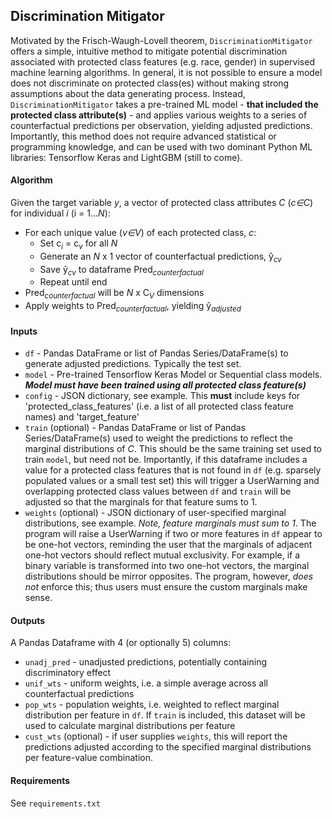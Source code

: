 ## Discrimination Mitigator

Motivated by the Frisch-Waugh-Lovell theorem, `DiscriminationMitigator` offers a simple, intuitive
method to mitigate potential discrimination associated with protected class features
(e.g. race, gender) in supervised machine learning algorithms. In general, it is not
possible to ensure a model does not discriminate on protected class(es) without making
strong assumptions about the data generating process. Instead, `DiscriminationMitigator`
takes a pre-trained ML model - **that included the protected class attribute(s)** - and
applies various weights to a series of counterfactual predictions per observation,
yielding adjusted predictions. Importantly, this method does not require advanced
statistical or programming knowledge, and can be used with two dominant Python ML
libraries: Tensorflow Keras and LightGBM (still to come).


#### Algorithm
Given the target variable *y*, a vector of protected class attributes *C* (*c∈C*) for
individual *i* (i = 1...*N*):
- For each unique value (*v∈V*) of each protected class, *c*:
    - Set c<sub>*i*</sub> = c<sub>*v*</sub> for all *N*
    - Generate an *N* x 1 vector of counterfactual predictions, ŷ<sub>*cv*</sub>
    - Save ŷ<sub>*cv*</sub> to dataframe Pred<sub>*counterfactual*</sub>
    - Repeat until end
- Pred<sub>*counterfactual*</sub> will be *N* x C<sub>*V*</sub> dimensions
- Apply weights to Pred<sub>*counterfactual*</sub>, yielding ŷ<sub>*adjusted*</sub>


#### Inputs
- `df` - Pandas DataFrame or list of Pandas Series/DataFrame(s) to generate
    adjusted predictions. Typically the test set.
- `model` - Pre-trained Tensorflow Keras Model or Sequential class models. ***Model
   must have been trained using all protected class feature(s)***
- `config` - JSON dictionary, see example. This **must** include keys for
  'protected_class_features' (i.e. a list of all protected class feature names)
  and 'target_feature'
- `train` (optional) - Pandas DataFrame or list of Pandas Series/DataFrame(s) used
    to weight the predictions to reflect the marginal distributions of *C*. This should be
    the same training set used to train `model`, but need not be. Importantly, if this
    dataframe includes a value for a protected class features that is not found in `df`
    (e.g. sparsely populated values or a small test set) this will trigger a UserWarning and overlapping protected class values between `df` and `train` will be adjusted so that the marginals for that feature sums to 1.    
- `weights` (optional) - JSON dictionary of user-specified marginal distributions, see
    example. *Note, feature marginals must sum to 1*. The program will raise a UserWarning
    if two or more features in `df` appear to be one-hot vectors, reminding the user that the
    marginals of adjacent one-hot vectors should reflect mutual exclusivity. For example, if
    a binary variable is transformed into two one-hot vectors, the marginal distributions
    should be mirror opposites. The program, however, *does not* enforce this; thus users
    must ensure the custom marginals make sense.

#### Outputs
A Pandas Dataframe with 4 (or optionally 5) columns:
- `unadj_pred` - unadjusted predictions, potentially containing discriminatory effect
- `unif_wts` - uniform weights, i.e. a simple average across all counterfactual predictions
- `pop_wts` - population weights, i.e. weighted to reflect marginal distribution
  per feature in `df`. If `train` is included, this dataset will be used to
  calculate marginal distributions per feature
- `cust_wts` (optional) - if user supplies `weights`, this will report the predictions
  adjusted according to the specified marginal distributions per feature-value combination.

#### Requirements
See `requirements.txt`